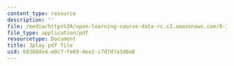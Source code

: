 ```yaml
---
content_type: resource
description: ''
file: /media/https%3A/open-learning-course-data-rc.s3.amazonaws.com/8-334-statistical-mechanics-ii-statistical-physics-of-fields-spring-2014/68368de4e0c7fe694ee2c7d7d7a3d0a8_DVRjcfMwAkk.pdf
file_type: application/pdf
resourcetype: Document
title: 3play pdf file
uid: 68368de4-e0c7-fe69-4ee2-c7d7d7a3d0a8
---
```


